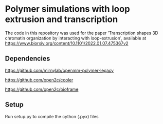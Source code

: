 # Polymer simulations with loop extrusion and transcription

The code in this repository was used for the paper 'Transcription shapes 3D chromatin organization by interacting with loop-extrusion', available at https://www.biorxiv.org/content/10.1101/2022.01.07.475367v2

## Dependencies

https://github.com/mirnylab/openmm-polymer-legacy

https://github.com/open2c/cooler

https://github.com/open2c/bioframe

## Setup

Run setup.py to compile the cython (.pyx) files

